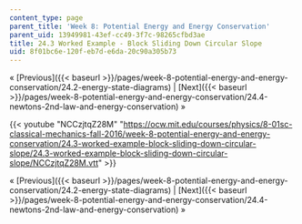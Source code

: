 ```yaml
---
content_type: page
parent_title: 'Week 8: Potential Energy and Energy Conservation'
parent_uid: 13949981-43ef-cc49-3f7c-98265cfbd3ae
title: 24.3 Worked Example - Block Sliding Down Circular Slope
uid: 8f01bc6e-120f-eb7d-e6da-20c90a305b73
---
```


« [Previous]({{< baseurl >}}/pages/week-8-potential-energy-and-energy-conservation/24.2-energy-state-diagrams) | [Next]({{< baseurl >}}/pages/week-8-potential-energy-and-energy-conservation/24.4-newtons-2nd-law-and-energy-conservation) »

{{< youtube "NCCzjtqZ28M" "https://ocw.mit.edu/courses/physics/8-01sc-classical-mechanics-fall-2016/week-8-potential-energy-and-energy-conservation/24.3-worked-example-block-sliding-down-circular-slope/24.3-worked-example-block-sliding-down-circular-slope/NCCzjtqZ28M.vtt" >}}

« [Previous]({{< baseurl >}}/pages/week-8-potential-energy-and-energy-conservation/24.2-energy-state-diagrams) | [Next]({{< baseurl >}}/pages/week-8-potential-energy-and-energy-conservation/24.4-newtons-2nd-law-and-energy-conservation) »